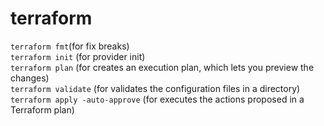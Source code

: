 # terraform

```terraform fmt```(for fix breaks) <br/>
```terraform init``` (for provider init) <br/>
```terraform plan``` (for creates an execution plan, which lets you preview the changes) <br/>
```terraform validate``` (for validates the configuration files in a directory) <br/>
```terraform apply -auto-approve``` (for executes the actions proposed in a Terraform plan)<br/>
